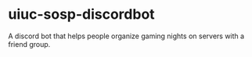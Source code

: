 # uiuc-sosp-discordbot
A discord bot that helps people organize gaming nights on servers with a friend group.
